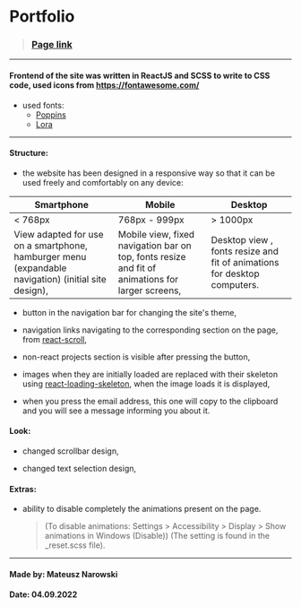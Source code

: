 # Portfolio

> ### [Page link](https://malelus-portfolio.netlify.app/)

---

#### Frontend of the site was written in ReactJS and SCSS to write to CSS code, used icons from https://fontawesome.com/

- used fonts:
  - [Poppins](https://fonts.google.com/specimen/Poppins)
  - [Lora](https://fonts.google.com/specimen/Lora)

---

#### Structure:

- the website has been designed in a responsive way so that it can be used freely and comfortably on any device:

| Smartphone                                                                                          | Mobile                                                                                           | Desktop                                                                  |
| --------------------------------------------------------------------------------------------------- | ------------------------------------------------------------------------------------------------ | ------------------------------------------------------------------------ |
| < 768px                                                                                             | 768px - 999px                                                                                    | > 1000px                                                                 |
| View adapted for use on a smartphone, hamburger menu (expandable navigation) (initial site design), | Mobile view, fixed navigation bar on top, fonts resize and fit of animations for larger screens, | Desktop view , fonts resize and fit of animations for desktop computers. |

- button in the navigation bar for changing the site's theme,

- navigation links navigating to the corresponding section on the page, from [react-scroll](https://www.npmjs.com/package/react-scroll),

- non-react projects section is visible after pressing the button,

- images when they are initially loaded are replaced with their skeleton using [react-loading-skeleton](https://www.npmjs.com/package/react-loading-skeleton), when the image loads it is displayed,

- when you press the email address, this one will copy to the clipboard and you will see a message informing you about it.

#### Look:

- changed scrollbar design,

- changed text selection design,

#### Extras:

- ability to disable completely the animations present on the page.

  > (To disable animations: Settings > Accessibility > Display > Show animations in Windows (Disable)) (The setting is found in the \_reset.scss file).

---

#### Made by: Mateusz Narowski

#### Date: 04.09.2022
